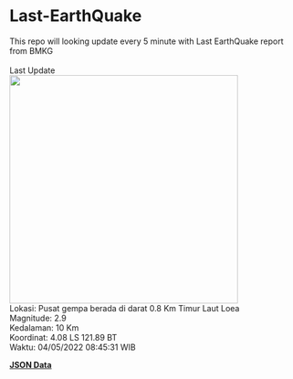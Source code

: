 # Last-EarthQuake
This repo will looking update every 5 minute with Last EarthQuake report from BMKG
<br>
<br>
Last Update
<br>
<img src="https://ews.bmkg.go.id/TEWS/data/20220504084531.mmi.jpg" width="400"/>
<br>
Lokasi: Pusat gempa berada di darat 0.8 Km Timur Laut Loea <br>
Magnitude: 2.9 <br>
Kedalaman: 10 Km <br>
Koordinat: 4.08 LS 121.89 BT <br>
Waktu: 04/05/2022 08:45:31 WIB <br>

<a href="./data/data.json">**JSON Data**</a>
